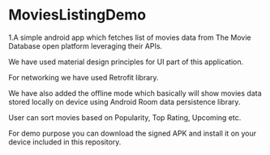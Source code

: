 # MoviesListingDemo
1.A simple android app which fetches list of movies data from The Movie Database open platform leveraging their APIs.

We have used material design principles for UI part of this application.

For networking we have used Retrofit library. 

We have also added the offline mode which basically will show movies data stored locally on device using Android Room data persistence library.

User can sort movies based on Popularity, Top Rating, Upcoming etc.

For demo purpose you can download the signed APK and install it on your device included in this repository.
